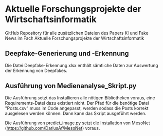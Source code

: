 # Aktuelle Forschungsprojekte der Wirtschaftsinformatik
GitHub Repository für alle zusätzlichen Dateien des Papers KI und Fake News im Fach Aktuelle Forschungsprojekte der Wirtschaftsinformatik

## Deepfake-Generierung und -Erkennung
Die Datei Deepfake-Erkennung.xlsx enthält sämtliche Daten zur Auswertung der Erkennung von Deepfakes.

## Ausführung von Medienanalyse_Skript.py
Die Ausführung setzt das Installieren alle nötigen Bibliotheken voraus, eine Requirements-Datei dazu existiert nicht. 
Der Pfad für die benötige Datei "Posts.csv" muss im Code angepasst, werden sodass die Posts korrekt ausgelesen werden können. 
Dann kann das Skript ausgeführt werden. 

Die Ausführung von predict_image.py setzt die Installation von MesoNet (https://github.com/DariusAf/MesoNet) voraus.
